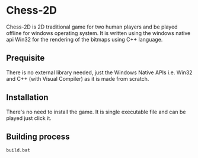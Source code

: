 # Chess-2D
Chess-2D is 2D traditional game for two human players and be played offline for windows  operating system. It is written using the windows native api Win32 for the rendering of the bitmaps using C++ language.

## Prequisite
There is no external library needed, just the Windows Native APIs i.e. Win32 and C++ (with Visual Compiler) as it is made from scratch.

## Installation
There's no need to install the game. It is single executable file and can be played just click it.

## Building process
```bash
build.bat
```
